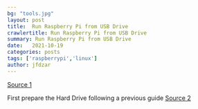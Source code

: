 ```yaml
---
bg: "tools.jpg"
layout: post
title:  Run Raspberry Pi from USB Drive
crawlertitle: Run Raspberry Pi from USB Drive
summary: Run Raspberry Pi from USB Drive
date:   2021-10-19
categories: posts
tags: ['raspberrypi','linux']
author: jfdzar
---
```


[Source 1](https://www.thesecmaster.com/three-different-ways-to-boot-a-raspberry-pi-from-a-usb-drive/)

First prepare the Hard Drive following a previous guide
[Source 2](https://www.thesecmaster.com/how-to-partition-and-format-the-hard-drives-on-raspberry-pi/)


